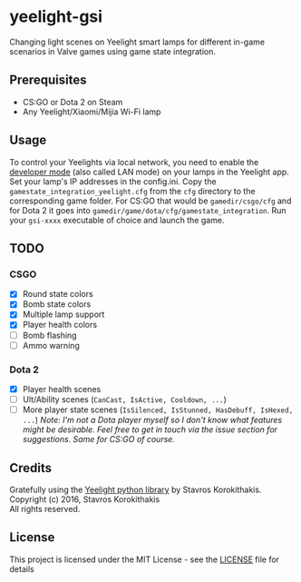 # yeelight-gsi
Changing light scenes on Yeelight smart lamps for different in-game scenarios in Valve games using game state integration.

## Prerequisites
- CS:GO or Dota 2 on Steam
- Any Yeelight/Xiaomi/Mijia Wi-Fi lamp

## Usage
To control your Yeelights via local network, you need to enable the [developer mode](https://www.yeelight.com/en_US/developer) (also called LAN mode) on your lamps in the Yeelight app.
Set your lamp's IP addresses in the config.ini.
Copy the `gamestate_integration_yeelight.cfg` from the `cfg` directory to the corresponding game folder. For CS:GO that would be `gamedir/csgo/cfg` and for Dota 2 it goes into `gamedir/game/dota/cfg/gamestate_integration`. Run your `gsi-xxxx` executable of choice and launch the game.

## TODO

### CSGO 
- [x] Round state colors
- [x] Bomb state colors
- [X] Multiple lamp support
- [X] Player health colors
- [ ] Bomb flashing
- [ ] Ammo warning

### Dota 2
- [X] Player health scenes
- [ ] Ult/Ability scenes (`CanCast, IsActive, Cooldown, ...`)
- [ ] More player state scenes (`IsSilenced, IsStunned, HasDebuff, IsHexed, ...`)
*Note: I'm not a Dota player myself so I don't know what features might be desirable. Feel free to get in touch via the issue section for suggestions. Same for CS:GO of course.*

## Credits
Gratefully using the [Yeelight python library](https://github.com/skorokithakis/python-yeelight/) by Stavros Korokithakis.  
Copyright (c) 2016, Stavros Korokithakis  
All rights reserved.

## License
This project is licensed under the MIT License - see the [LICENSE](LICENSE) file for details
